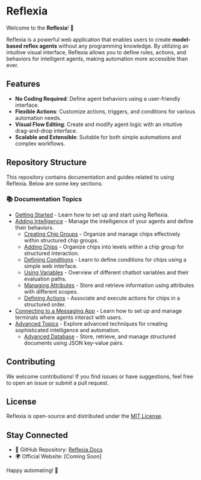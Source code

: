 # Reflexia

Welcome to the **Reflexia**! 🎉

Reflexia is a powerful web application that enables users to create **model-based reflex agents** without any programming knowledge. By utilizing an intuitive visual interface, Reflexia allows you to define rules, actions, and behaviors for intelligent agents, making automation more accessible than ever.

## Features
- **No Coding Required**: Define agent behaviors using a user-friendly interface.
- **Flexible Actions**: Customize actions, triggers, and conditions for various automation needs.
- **Visual Flow Editing**: Create and modify agent logic with an intuitive drag-and-drop interface.
- **Scalable and Extensible**: Suitable for both simple automations and complex workflows.

## Repository Structure
This repository contains documentation and guides related to using Reflexia. Below are some key sections:

### 📚 Documentation Topics
- [Getting Started](docs/01_index.md) - Learn how to set up and start using Reflexia.
- [Adding Intelligence](docs/01_intelligence/01_index.md) - Manage the intelligence of your agents and define their behaviors.
  - [Creating Chip Groups](docs/01_intelligence/02_chip_groups.md) - Organize and manage chips effectively within structured chip groups.
  - [Adding Chips](docs/01_intelligence/03_chips.md) - Organize chips into levels within a chip group for structured interaction.
  - [Defining Conditions](docs/01_intelligence/04_conditions.md) - Learn to define conditions for chips using a simple web interface.
  - [Using Variables](docs/01_intelligence/05_variables.md) - Overview of different chatbot variables and their evaluation paths.
  - [Managing Attributes](docs/01_intelligence/06_attributes.md) - Store and retrieve information using attributes with different scopes.
  - [Defining Actions](docs/01_intelligence/07_actions.md) - Associate and execute actions for chips in a structured order.
- [Connecting to a Messaging App](docs/02_terminals/01_index.md) - Learn how to set up and manage terminals where agents interact with users.
- [Advanced Topics](docs/03_advanced/01_index.md) - Explore advanced techniques for creating sophisticated intelligence and automation.
  - [Advanced Database](docs/03_advanced/02_advanced_database.md) - Store, retrieve, and manage structured documents using JSON key-value pairs.

## Contributing
We welcome contributions! If you find issues or have suggestions, feel free to open an issue or submit a pull request.

## License
Reflexia is open-source and distributed under the [MIT License](LICENSE).

## Stay Connected
- 📌 GitHub Repository: [Reflexia.Docs](https://github.com/behnammby/Reflexia.Docs)
- 🌍 Official Website: [Coming Soon]

Happy automating! 🚀

